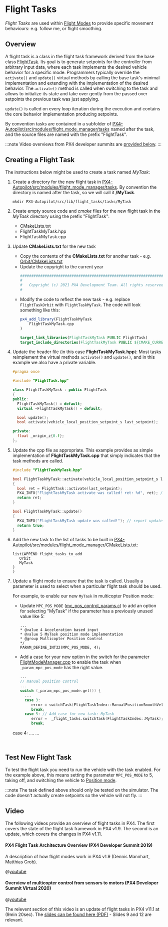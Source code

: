# Flight Tasks

*Flight Tasks* are used within [Flight Modes](../concept/flight_modes.md) to provide specific movement behaviours: e.g. follow me, or flight smoothing.


## Overview

A flight task is a class in the flight task framework derived from the base class [FlightTask](https://github.com/PX4/PX4-Autopilot/blob/master/src/modules/flight_mode_manager/tasks/FlightTask/FlightTask.hpp). Its goal is to generate setpoints for the controller from arbitrary input data, where each task implements the desired vehicle behavior for a specific mode. Programmers typically override the `activate()` and `update()` virtual methods by calling the base task's minimal implementation and extending with the implementation of the desired behavior. The `activate()` method is called when switching to the task and allows to initialize its state and take over gently from the passed over setpoints the previous task was just applying.

`update()` is called on every loop iteration during the execution and contains the core behavior implementation producing setpoints.

By convention tasks are contained in a subfolder of [PX4-Autopilot/src/modules/flight_mode_manager/tasks](https://github.com/PX4/PX4-Autopilot/tree/master/src/modules/flight_mode_manager/tasks) named after the task, and the source files are named with the prefix "FlightTask".

:::note
Video overviews from PX4 developer summits are [provided below](#video).
:::


## Creating a Flight Task

The instructions below might be used to create a task named *MyTask*:

1. Create a directory for the new flight task in [PX4-Autopilot/src/modules/flight_mode_manager/tasks](https://github.com/PX4/PX4-Autopilot/tree/master/src/modules/flight_mode_manager/tasks). By convention the directory is named after the task, so we will call it **/MyTask**.
   ```
   mkdir PX4-Autopilot/src/lib/flight_tasks/tasks/MyTask
   ```
2. Create empty source code and *cmake* files for the new flight task in the *MyTask* directory using the prefix "FlightTask":
   - CMakeLists.txt
   - FlightTaskMyTask.hpp
   - FlightTaskMyTask.cpp
3. Update **CMakeLists.txt** for the new task
   - Copy the contents of the **CMakeLists.txt** for another task - e.g. [Orbit/CMakeLists.txt](https://github.com/PX4/PX4-Autopilot/blob/master/src/modules/flight_mode_manager/tasks/Orbit/CMakeLists.txt)
   - Update the copyright to the current year
     ```cmake   
     ############################################################################
     #
     #   Copyright (c) 2021 PX4 Development Team. All rights reserved.
     #
     ```
   - Modify the code to reflect the new task - e.g. replace `FlightTaskOrbit` with `FlightTaskMyTask`. The code will look something like this:
     ```cmake 
     px4_add_library(FlightTaskMyTask
         FlightTaskMyTask.cpp
     )

     target_link_libraries(FlightTaskMyTask PUBLIC FlightTask)
     target_include_directories(FlightTaskMyTask PUBLIC ${CMAKE_CURRENT_SOURCE_DIR})
     ```

4. Update the header file (in this case **FlightTaskMyTask.hpp**): Most tasks reimplement the virtual methods `activate()` and `update()`, and in this example we also have a private variable.
   ```cpp
   #pragma once

   #include "FlightTask.hpp"

   class FlightTaskMyTask : public FlightTask
   {
   public:
     FlightTaskMyTask() = default;
     virtual ~FlightTaskMyTask() = default;

     bool update();
     bool activate(vehicle_local_position_setpoint_s last_setpoint);

   private:
     float _origin_z{0.f};
   };
   ```
4. Update the cpp file as appropriate. This example provides as simple implementation of **FlightTaskMyTask.cpp** that simply indicates that the task methods are called.
   ```cpp
   #include "FlightTaskMyTask.hpp"

   bool FlightTaskMyTask::activate(vehicle_local_position_setpoint_s last_setpoint)
   {
     bool ret = FlightTask::activate(last_setpoint);
     PX4_INFO("FlightTaskMyTask activate was called! ret: %d", ret); // report if activation was succesful
     return ret;
   }

   bool FlightTaskMyTask::update()
   {
     PX4_INFO("FlightTaskMyTask update was called!"); // report update
     return true;
   }
   ```
5. Add the new task to the list of tasks to be built in [PX4-Autopilot/src/modules/flight_mode_manager/CMakeLists.txt](https://github.com/PX4/PX4-Autopilot/blob/master/src/modules/flight_mode_manager/CMakeLists.txt#L40):
   ```
   list(APPEND flight_tasks_to_add
      Orbit
      MyTask
   )
   )
   ```
6. Update a flight mode to ensure that the task is called. Usually a parameter is used to select when a particular flight task should be used.

   For example, to enable our new `MyTask` in multicopter Position mode:
   - Update `MPC_POS_MODE` ([mc_pos_control_params.c](https://github.com/PX4/PX4-Autopilot/blob/master/src/modules/mc_pos_control/mc_pos_control_params.c#L706-L721)) to add an option for selecting "MyTask" if the parameter has a previously unused value like 5:
     ```
     ...
     * @value 4 Acceleration based input
     * @value 5 MyTask position mode implementation
     * @group Multicopter Position Control
     */
     PARAM_DEFINE_INT32(MPC_POS_MODE, 4);
     ```
   - Add a case for your new option in the switch for the parameter [FlightModeManager.cpp](https://github.com/PX4/PX4-Autopilot/blob/master/src/modules/flight_mode_manager/FlightModeManager.cpp#L266-L285) to enable the task when `_param_mpc_pos_mode` has the right value.
     ```cpp
     ...
     // manual position control
     ...
     switch (_param_mpc_pos_mode.get()) {
       ...
       case 3:
          error = switchTask(FlightTaskIndex::ManualPositionSmoothVel);
          break;
       case 5: // Add case for new task: MyTask
          error =  _flight_tasks.switchTask(FlightTaskIndex::MyTask);
          break;
    case 4:
    ....
     ...
     ```


## Test New Flight Task

To test the flight task you need to run the vehicle with the task enabled. For the example above, this means setting the parameter `MPC_POS_MODE` to 5, taking off, and switching the vehicle to [Position mode](../flight_modes/position_mc.md).

:::note
The task defined above should only be tested on the simulator. The code doesn't actually create setpoints so the vehicle will not fly.
:::


## Video

The following videos provide an overview of flight tasks in PX4. The first covers the state of the flight task framework in PX4 v1.9. The second is an update, which covers the changes in PX4 v1.11.

#### PX4 Flight Task Architecture Overview (PX4 Developer Summit 2019)

A description of how flight modes work in PX4 v1.9 (Dennis Mannhart, Matthias Grob).

@[youtube](https://youtu.be/-dkQG8YLffc) <!-- datestamp:video:youtube:20190704:PX4 Flight Task Architecture Overview — PX4 Developer Summit 2019 -->

#### Overview of multicopter control from sensors to motors (PX4 Developer Summit Virtual 2020)

@[youtube](https://youtu.be/orvng_11ngQ?t=560) <!-- datestamp:video:youtube:20200720:Overview of multicopter control from sensors to motors — PX4 Developer Summit Virtual 2020 From 9min20sec - Section on flight tasks-->

The relevent section of this video is an update of flight tasks in PX4 v11.1 at (9min 20sec). The [slides can be found here (PDF)](https://static.sched.com/hosted_files/px4developersummitvirtual2020/1b/PX4%20Developer%20Summit%202020%20-%20Overview%20of%20multicopter%20control%20from%20sensors%20to%20motors.pdf) - Slides 9 and 12 are relevant.
